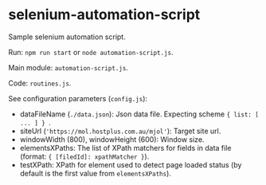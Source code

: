 # selenium-automation-script

Sample selenium automation script.

Run: `npm run start` or `node automation-script.js`.

Main module: `automation-script.js`.

Code: `routines.js`.

See configuration parameters (`config.js`):

- dataFileName (`./data.json`): Json data file. Expecting scheme `{ list: [ ... ] } `.
- siteUrl (`'https://mol.hostplus.com.au/mjol'`): Target site url.
- windowWidth (800), windowHeight (600): Window size.
- elementsXPaths: The list of XPath matchers for fields in data file (format: `{ [filedId]: xpathMatcher }`).
- testXPath: XPath for element used to detect page loaded status (by default is the first value from `elementsXPaths`).
